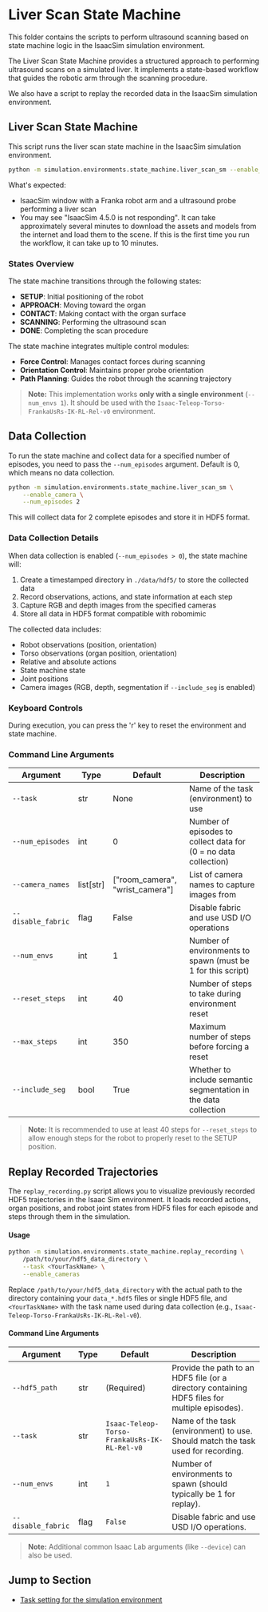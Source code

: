 # Liver Scan State Machine

This folder contains the scripts to perform ultrasound scanning based on state machine logic in the IsaacSim simulation environment.

The Liver Scan State Machine provides a structured approach to performing ultrasound scans on a simulated liver. It implements a state-based workflow that guides the robotic arm through the scanning procedure.

We also have a script to replay the recorded data in the IsaacSim simulation environment.

## Liver Scan State Machine

This script runs the liver scan state machine in the IsaacSim simulation environment.

```bash
python -m simulation.environments.state_machine.liver_scan_sm --enable_cameras
```

What's expected:
- IsaacSim window with a Franka robot arm and a ultrasound probe performing a liver scan
- You may see "IsaacSim 4.5.0 is not responding". It can take approximately several minutes to download the assets and models from the internet and load them to the scene. If this is the first time you run the workflow, it can take up to 10 minutes.

### States Overview

The state machine transitions through the following states:
- **SETUP**: Initial positioning of the robot
- **APPROACH**: Moving toward the organ
- **CONTACT**: Making contact with the organ surface
- **SCANNING**: Performing the ultrasound scan
- **DONE**: Completing the scan procedure

The state machine integrates multiple control modules:
- **Force Control**: Manages contact forces during scanning
- **Orientation Control**: Maintains proper probe orientation
- **Path Planning**: Guides the robot through the scanning trajectory

> **Note:** 
> This implementation works **only with a single environment** (`--num_envs 1`).
> It should be used with the `Isaac-Teleop-Torso-FrankaUsRs-IK-RL-Rel-v0` environment.

## Data Collection

To run the state machine and collect data for a specified number of episodes, you need to pass the `--num_episodes` argument. Default is 0, which means no data collection.

```sh
python -m simulation.environments.state_machine.liver_scan_sm \
    --enable_camera \
    --num_episodes 2
```

This will collect data for 2 complete episodes and store it in HDF5 format.

### Data Collection Details

When data collection is enabled (`--num_episodes > 0`), the state machine will:

1. Create a timestamped directory in `./data/hdf5/` to store the collected data
2. Record observations, actions, and state information at each step
3. Capture RGB and depth images from the specified cameras
4. Store all data in HDF5 format compatible with robomimic

The collected data includes:
- Robot observations (position, orientation)
- Torso observations (organ position, orientation)
- Relative and absolute actions
- State machine state
- Joint positions
- Camera images (RGB, depth, segmentation if `--include_seg` is enabled)


### Keyboard Controls

During execution, you can press the 'r' key to reset the environment and state machine.

### Command Line Arguments

| Argument | Type | Default | Description |
|----------|------|---------|-------------|
| `--task` | str | None | Name of the task (environment) to use |
| `--num_episodes` | int | 0 | Number of episodes to collect data for (0 = no data collection) |
| `--camera_names` | list[str] | ["room_camera", "wrist_camera"] | List of camera names to capture images from |
| `--disable_fabric` | flag | False | Disable fabric and use USD I/O operations |
| `--num_envs` | int | 1 | Number of environments to spawn (must be 1 for this script) |
| `--reset_steps` | int | 40 | Number of steps to take during environment reset |
| `--max_steps` | int | 350 | Maximum number of steps before forcing a reset |
| `--include_seg` | bool | True | Whether to include semantic segmentation in the data collection |

> **Note:** It is recommended to use at least 40 steps for `--reset_steps` to allow enough steps for the robot to properly reset to the SETUP position.


## Replay Recorded Trajectories

The `replay_recording.py` script allows you to visualize previously recorded HDF5 trajectories in the Isaac Sim environment. It loads recorded actions, organ positions, and robot joint states from HDF5 files for each episode and steps through them in the simulation.

#### Usage

```sh
python -m simulation.environments.state_machine.replay_recording \
    /path/to/your/hdf5_data_directory \
    --task <YourTaskName> \
    --enable_cameras
```

Replace `/path/to/your/hdf5_data_directory` with the actual path to the directory containing your `data_*.hdf5` files or single HDF5 file, and `<YourTaskName>` with the task name used during data collection (e.g., `Isaac-Teleop-Torso-FrankaUsRs-IK-RL-Rel-v0`).

#### Command Line Arguments

| Argument           | Type | Default                                  | Description                                                                      |
|--------------------|------|------------------------------------------|----------------------------------------------------------------------------------|
| `--hdf5_path`      | str  | (Required)                               | Provide the path to an HDF5 file (or a directory containing HDF5 files for multiple episodes).                            |
| `--task`           | str  | `Isaac-Teleop-Torso-FrankaUsRs-IK-RL-Rel-v0` | Name of the task (environment) to use. Should match the task used for recording. |
| `--num_envs`       | int  | `1`                                      | Number of environments to spawn (should typically be 1 for replay).              |
| `--disable_fabric` | flag | `False`                                  | Disable fabric and use USD I/O operations.                                       |

> **Note:** Additional common Isaac Lab arguments (like `--device`) can also be used.


## Jump to Section

- [Task setting for the simulation environment](../../exts/robotic_us_ext/README.md)
